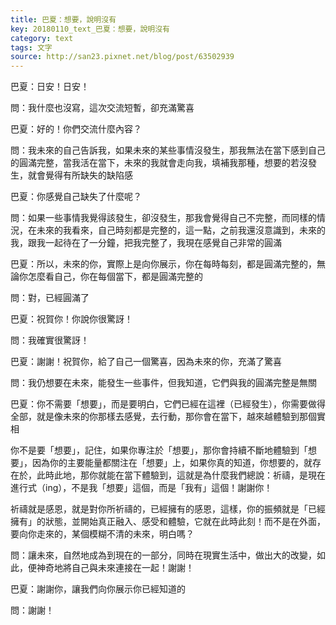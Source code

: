 ```yaml
---
title: 巴夏：想要，說明沒有
key: 20180110_text_巴夏：想要，說明沒有
category: text
tags: 文字
source: http://san23.pixnet.net/blog/post/63502939
---
```


巴夏：日安！日安！

問：我什麼也沒寫，這次交流短暫，卻充滿驚喜

巴夏：好的！你們交流什麼內容？

問：我未來的自己告訴我，如果未來的某些事情沒發生，那我無法在當下感到自己的圓滿完整，當我活在當下，未來的我就會走向我，填補我那種，想要的若沒發生，就會覺得有所缺失的缺陷感

巴夏：你感覺自己缺失了什麼呢？

問：如果一些事情我覺得該發生，卻沒發生，那我會覺得自己不完整，而同樣的情況，在未來的我看來，自己時刻都是完整的，這一點，之前我還沒意識到，未來的我，跟我一起待在了一分鐘，把我完整了，我現在感覺自己非常的圓滿

巴夏：所以，未來的你，實際上是向你展示，你在每時每刻，都是圓滿完整的，無論你怎麼看自己，你在每個當下，都是圓滿完整的

問：對，已經圓滿了

巴夏：祝賀你！你說你很驚訝！

問：我確實很驚訝！

巴夏：謝謝！祝賀你，給了自己一個驚喜，因為未來的你，充滿了驚喜

問：我仍想要在未來，能發生一些事件，但我知道，它們與我的圓滿完整是無關

巴夏：你不需要「想要」，而是要明白，它們已經在這裡（已經發生），你需要做得全部，就是像未來的你那樣去感覺，去行動，那你會在當下，越來越體驗到那個實相

你不是要「想要」，記住，如果你專注於「想要」，那你會持續不斷地體驗到「想要」，因為你的主要能量都關注在「想要」上，如果你真的知道，你想要的，就存在於，此時此地，那你就能在當下體驗到，這就是為什麼我們總說：祈禱，是現在進行式（ing），不是我「想要」這個，而是「我有」這個！謝謝你！

祈禱就是感恩，就是對你所祈禱的，已經擁有的感恩，這樣，你的振頻就是「已經擁有」的狀態，並開始真正融入、感受和體驗，它就在此時此刻！而不是在外面，要向你走來的，某個模糊不清的未來，明白嗎？

問：讓未來，自然地成為到現在的一部分，同時在現實生活中，做出大的改變，如此，便神奇地將自己與未來連接在一起！謝謝！

巴夏：謝謝你，讓我們向你展示你已經知道的

問：謝謝！

